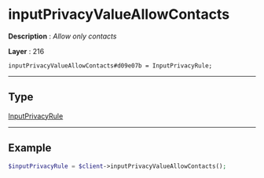 # inputPrivacyValueAllowContacts

**Description** : *Allow only contacts*

**Layer** : 216

```tl
inputPrivacyValueAllowContacts#d09e07b = InputPrivacyRule;
```

---

## Type

[InputPrivacyRule](type/InputPrivacyRule)

---

## Example

```php
$inputPrivacyRule = $client->inputPrivacyValueAllowContacts();
```